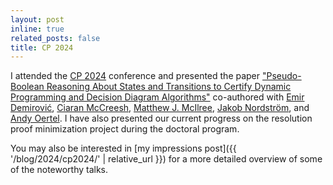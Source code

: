 ```yaml
---
layout: post
inline: true
related_posts: false
title: CP 2024
---
```


I attended the [CP 2024](https://cp2024.a4cp.org/) conference and presented the paper ["Pseudo-Boolean Reasoning About States and Transitions to Certify Dynamic Programming and Decision Diagram Algorithms"](https://drops.dagstuhl.de/entities/document/10.4230/LIPIcs.CP.2024.9)
co-authored with [Emir Demirović](https://emirde.github.io/), [Ciaran McCreesh](https://ciaranm.github.io/),
[Matthew J. McIlree](https://matthewmcilree.com/), [Jakob Nordström](https://jakobnordstrom.se/), and [Andy Oertel](https://aoertel.de/). I have also presented our current progress on the resolution proof minimization project during the doctoral program.

You may also be interested in [my impressions post]({{ '/blog/2024/cp2024/' | relative_url }}) for a more detailed overview of some of the noteworthy talks.
